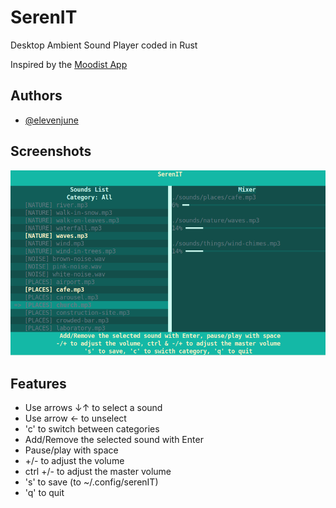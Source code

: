 
# SerenIT

Desktop Ambient Sound Player coded in Rust

Inspired by the [Moodist App](https://github.com/remvze/moodist) 




## Authors

- [@elevenjune](https://www.github.com/elevenjune)


## Screenshots

![App screenshot](./screenshot.png)


## Features

- Use arrows ↓↑ to select a sound
- Use arrow  ← to unselect
- 'c' to switch between categories
- Add/Remove the selected sound with Enter
- Pause/play with space
- +/- to adjust the volume
- ctrl +/- to adjust the master volume
- 's' to save (to ~/.config/serenIT)
- 'q' to quit

